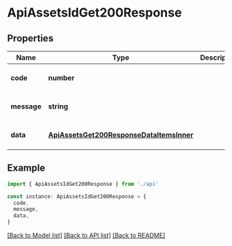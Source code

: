 # ApiAssetsIdGet200Response

## Properties

| Name        | Type                                                                                  | Description | Notes                             |
| ----------- | ------------------------------------------------------------------------------------- | ----------- | --------------------------------- |
| **code**    | **number**                                                                            |             | [optional] [default to undefined] |
| **message** | **string**                                                                            |             | [optional] [default to undefined] |
| **data**    | [**ApiAssetsGet200ResponseDataItemsInner**](ApiAssetsGet200ResponseDataItemsInner.md) |             | [optional] [default to undefined] |

## Example

```typescript
import { ApiAssetsIdGet200Response } from './api'

const instance: ApiAssetsIdGet200Response = {
  code,
  message,
  data,
}
```

[[Back to Model list]](../README.md#documentation-for-models) [[Back to API list]](../README.md#documentation-for-api-endpoints) [[Back to README]](../README.md)
